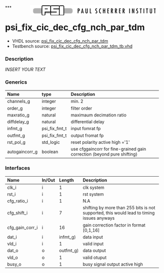 <img align="right" src="../doc/psi_logo.png">
***

# psi_fix_cic_dec_cfg_nch_par_tdm
 - VHDL source: [psi_fix_cic_dec_cfg_nch_par_tdm](../hdl/psi_fix_cic_dec_cfg_nch_par_tdm.vhd)
 - Testbench source: [psi_fix_cic_dec_cfg_nch_par_tdm_tb.vhd](../testbench/psi_fix_cic_dec_cfg_nch_par_tdm_tb.vhd)

### Description
*INSERT YOUR TEXT*

### Generics
| Name           | type          | Description                                                             |
|:---------------|:--------------|:------------------------------------------------------------------------|
| channels_g     | integer       | min. 2                                                                  |
| order_g        | integer       | filter order                                                            |
| maxratio_g     | natural       | maximaum decimation ratio                                               |
| diffdelay_g    | natural       | differential delay                                                      |
| infmt_g        | psi_fix_fmt_t | input fomrat fp                                                         |
| outfmt_g       | psi_fix_fmt_t | output fromat fp                                                        |
| rst_pol_g      | std_logic     | reset polarity active high ='1'                                         |
| autogaincorr_g | boolean       | use cfggaincorr for fine-grained gain correction (beyond pure shifting) |

### Interfaces
| Name            | In/Out   | Length    | Description                                                                               |
|:----------------|:---------|:----------|:------------------------------------------------------------------------------------------|
| clk_i           | i        | 1         | clk system                                                                                |
| rst_i           | i        | 1         | rst system                                                                                |
| cfg_ratio_i     | i        | 1         | N.A                                                                                       |
| cfg_shift_i     | i        | 7         | shifting by more than 255 bits is not supported, this would lead to timing issues anyways |
| cfg_gain_corr_i | i        | 16        | gain correction factor in format [0,1,16]                                                 |
| dat_i           | i        | infmt_g)  | data input                                                                                |
| vld_i           | i        | 1         | valid input                                                                               |
| dat_o           | o        | outfmt_g) | data output                                                                               |
| vld_o           | o        | 1         | valid otuput                                                                              |
| busy_o          | o        | 1         | busy signal output active high                                                            |